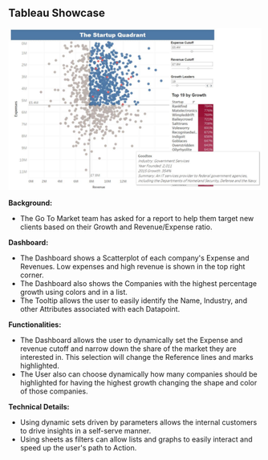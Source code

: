 ## Tableau Showcase

![Dashboard](https://github.com/julia-schmidt-lademann/julia-schmidt-lademann.github.io/blob/main/_includes/Startup%20quadrant.JPG?raw=true)

**Background:**
- The Go To Market team has asked for a report to help them target new clients based on their Growth and Revenue/Expense ratio. 

**Dashboard:**
- The Dashboard shows a Scatterplot of each company's Expense and Revenues. Low expenses and high revenue is shown in the top right corner. 
- The Dashboard also shows the Companies with the highest percentage growth using colors and in a list.
- The Tooltip allows the user to easily identify the Name, Industry, and other Attributes associated with each Datapoint.

**Functionalities:**
- The Dashboard allows the user to dynamically set the Expense and revenue cutoff and narrow down the share of the market they are interested in. This selection will change the Reference lines and marks highlighted.
- The User also can choose dynamically how many companies should be highlighted for having the highest growth changing the shape and color of those companies. 

**Technical Details:**
- Using dynamic sets driven by parameters allows the internal customers to drive insights in a self-serve manner.
- Using sheets as filters can allow lists and graphs to easily interact and speed up the user's path to Action.
